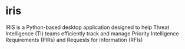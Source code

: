 # iris
IRIS is a Python-based desktop application designed to help Threat Intelligence (TI) teams efficiently track and manage Priority Intelligence Requirements (PIRs) and Requests for Information (RFIs)
